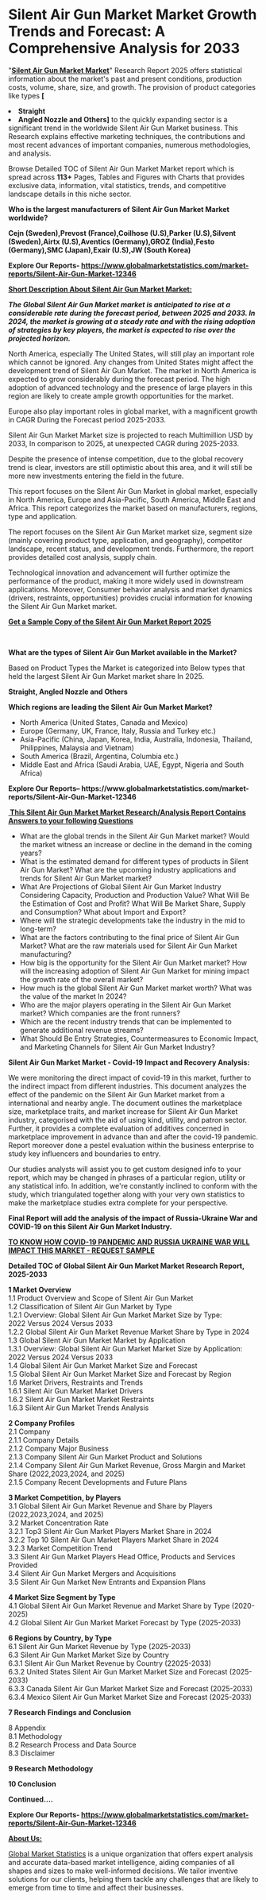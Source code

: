 <H1>Silent Air Gun Market Market Growth Trends and Forecast: A Comprehensive Analysis for 2033</H1><p>"<strong><a href="https://www.globalmarketstatistics.com/market-reports/Silent-Air-Gun-Market-12346">Silent Air Gun Market Market</a></strong>" Research Report 2025 offers statistical information about the market's past and present conditions, production costs, volume, share, size, and growth. The provision of product categories like types&nbsp;<strong>[<li>Straight<li>Angled Nozzle and Others]</strong>&nbsp;to the quickly expanding sector is a significant trend in the worldwide Silent Air Gun Market business. This Research explains effective marketing techniques, the contributions and most recent advances of important companies, numerous methodologies, and analysis.</p><p>Browse Detailed TOC of Silent Air Gun Market Market report which is spread across&nbsp;<strong>113+</strong>&nbsp;Pages, Tables and Figures with Charts that provides exclusive data, information, vital statistics, trends, and competitive landscape details in this niche sector.</p><p><strong>Who is the largest manufacturers of Silent Air Gun Market Market worldwide?</strong></p><p><strong>Cejn (Sweden),Prevost (France),Coilhose (U.S),Parker (U.S),Silvent (Sweden),Airtx (U.S),Aventics (Germany),GROZ (India),Festo (Germany),SMC (Japan),Exair (U.S),JW (South Korea)</strong></p><p><strong>Explore Our Reports-&nbsp;<a href="https://www.globalmarketstatistics.com/market-reports/Silent-Air-Gun-Market-12346">https://www.globalmarketstatistics.com/market-reports/Silent-Air-Gun-Market-12346</a></strong></p><p><strong><u>Short Description About Silent Air Gun Market Market:</u></strong></p><p><strong><em>The Global Silent Air Gun Market market is anticipated to rise at a considerable rate during the forecast period, between 2025 and 2033. In 2024, the market is growing at a steady rate and with the rising adoption of strategies by key players, the market is expected to rise over the projected horizon.</em></strong></p><p>North America, especially The United States, will still play an important role which cannot be ignored. Any changes from United States might affect the development trend of Silent Air Gun Market. The market in North America is expected to grow considerably during the forecast period. The high adoption of advanced technology and the presence of large players in this region are likely to create ample growth opportunities for the market.</p><p>Europe also play important roles in global market, with a magnificent growth in CAGR During the Forecast period 2025-2033.</p><p>Silent Air Gun Market Market size is projected to reach Multimillion USD by 2033, In comparison to 2025, at unexpected CAGR during 2025-2033.</p><p>Despite the presence of intense competition, due to the global recovery trend is clear, investors are still optimistic about this area, and it will still be more new investments entering the field in the future.</p><p>This report focuses on the Silent Air Gun Market in global market, especially in North America, Europe and Asia-Pacific, South America, Middle East and Africa. This report categorizes the market based on manufacturers, regions, type and application.</p><p>The report focuses on the Silent Air Gun Market market size, segment size (mainly covering product type, application, and geography), competitor landscape, recent status, and development trends. Furthermore, the report provides detailed cost analysis, supply chain.</p><p>Technological innovation and advancement will further optimize the performance of the product, making it more widely used in downstream applications. Moreover, Consumer behavior analysis and market dynamics (drivers, restraints, opportunities) provides crucial information for knowing the Silent Air Gun Market market.</p><p><strong><u>Get a Sample Copy of the Silent Air Gun Market Report 2025</u></strong></p><p>&nbsp;</p><p><strong>What are the types of Silent Air Gun Market available in the Market?</strong></p><p>Based on Product Types the Market is categorized into Below types that held the largest Silent Air Gun Market market share In 2025.</p><p><strong>Straight, Angled Nozzle and Others</strong></p><p><strong>Which regions are leading the Silent Air Gun Market Market?</strong></p><ul><li>North America (United States, Canada and Mexico)</li><li>Europe (Germany, UK, France, Italy, Russia and Turkey etc.)</li><li>Asia-Pacific (China, Japan, Korea, India, Australia, Indonesia, Thailand, Philippines, Malaysia and Vietnam)</li><li>South America (Brazil, Argentina, Columbia etc.)</li><li>Middle East and Africa (Saudi Arabia, UAE, Egypt, Nigeria and South Africa)</li></ul><p><strong>Explore Our Reports&ndash;&nbsp;https://www.globalmarketstatistics.com/market-reports/Silent-Air-Gun-Market-12346</strong></p><p><strong><u>&nbsp;This Silent Air Gun Market Market Research/Analysis Report Contains Answers to your following Questions</u></strong></p><ul><li>What are the global trends in the Silent Air Gun Market market? Would the market witness an increase or decline in the demand in the coming years?</li><li>What is the estimated demand for different types of products in Silent Air Gun Market? What are the upcoming industry applications and trends for Silent Air Gun Market market?</li><li>What Are Projections of Global Silent Air Gun Market Industry Considering Capacity, Production and Production Value? What Will Be the Estimation of Cost and Profit? What Will Be Market Share, Supply and Consumption? What about Import and Export?</li><li>Where will the strategic developments take the industry in the mid to long-term?</li><li>What are the factors contributing to the final price of Silent Air Gun Market? What are the raw materials used for Silent Air Gun Market manufacturing?</li><li>How big is the opportunity for the Silent Air Gun Market market? How will the increasing adoption of Silent Air Gun Market for mining impact the growth rate of the overall market?</li><li>How much is the global Silent Air Gun Market market worth? What was the value of the market In 2024?</li><li>Who are the major players operating in the Silent Air Gun Market market? Which companies are the front runners?</li><li>Which are the recent industry trends that can be implemented to generate additional revenue streams?</li><li>What Should Be Entry Strategies, Countermeasures to Economic Impact, and Marketing Channels for Silent Air Gun Market Industry?</li></ul><p><strong>Silent Air Gun Market Market - Covid-19 Impact and Recovery Analysis:</strong></p><p>We were monitoring the direct impact of covid-19 in this market, further to the indirect impact from different industries. This document analyzes the effect of the pandemic on the Silent Air Gun Market market from a international and nearby angle. The document outlines the marketplace size, marketplace traits, and market increase for Silent Air Gun Market industry, categorised with the aid of using kind, utility, and patron sector. Further, it provides a complete evaluation of additives concerned in marketplace improvement in advance than and after the covid-19 pandemic. Report moreover done a pestel evaluation within the business enterprise to study key influencers and boundaries to entry.</p><p>Our studies analysts will assist you to get custom designed info to your report, which may be changed in phrases of a particular region, utility or any statistical info. In addition, we're constantly inclined to conform with the study, which triangulated together along with your very own statistics to make the marketplace studies extra complete for your perspective.</p><p><strong>Final Report will add the analysis of the impact of Russia-Ukraine War and COVID-19 on this Silent Air Gun Market Industry.</strong></p><p><strong><u><a href="https://www.globalmarketstatistics.com/market-reports/Silent-Air-Gun-Market-12346">TO KNOW HOW COVID-19 PANDEMIC AND RUSSIA UKRAINE WAR WILL IMPACT THIS MARKET - REQUEST SAMPLE</a></u></strong></p><p><strong>Detailed TOC of Global Silent Air Gun Market Market Research Report, 2025-2033</strong></p><p><strong>1 Market Overview</strong><br /> 1.1 Product Overview and Scope of Silent Air Gun Market<br /> 1.2 Classification of Silent Air Gun Market by Type<br /> 1.2.1 Overview: Global Silent Air Gun Market Market Size by Type: 2022&nbsp;Versus 2024 Versus 2033<br /> 1.2.2 Global Silent Air Gun Market Revenue Market Share by Type in 2024<br /> 1.3 Global Silent Air Gun Market Market by Application<br /> 1.3.1 Overview: Global Silent Air Gun Market Market Size by Application: 2022&nbsp;Versus 2024 Versus 2033<br /> 1.4 Global Silent Air Gun Market Market Size and Forecast<br /> 1.5 Global Silent Air Gun Market Market Size and Forecast by Region<br /> 1.6 Market Drivers, Restraints and Trends<br /> 1.6.1 Silent Air Gun Market Market Drivers<br /> 1.6.2 Silent Air Gun Market Market Restraints<br /> 1.6.3 Silent Air Gun Market Trends Analysis</p><p><strong>2 Company Profiles</strong><br /> 2.1 Company<br /> 2.1.1 Company Details<br /> 2.1.2 Company Major Business<br /> 2.1.3 Company Silent Air Gun Market Product and Solutions<br /> 2.1.4 Company Silent Air Gun Market Revenue, Gross Margin and Market Share (2022,2023,2024, and 2025)<br /> 2.1.5 Company Recent Developments and Future Plans</p><p><strong>3 Market Competition, by Players</strong><br /> 3.1 Global Silent Air Gun Market Revenue and Share by Players (2022,2023,2024, and 2025)<br /> 3.2 Market Concentration Rate<br /> 3.2.1 Top3 Silent Air Gun Market Players Market Share in 2024<br /> 3.2.2 Top 10 Silent Air Gun Market Players Market Share in 2024<br /> 3.2.3 Market Competition Trend<br /> 3.3 Silent Air Gun Market Players Head Office, Products and Services Provided<br /> 3.4 Silent Air Gun Market Mergers and Acquisitions<br /> 3.5 Silent Air Gun Market New Entrants and Expansion Plans</p><p><strong>4 Market Size Segment by Type</strong><br /> 4.1 Global Silent Air Gun Market Revenue and Market Share by Type (2020-2025)<br /> 4.2 Global Silent Air Gun Market Market Forecast by Type (2025-2033)</p><p><strong>6 Regions by Country, by Type</strong><br /> 6.1 Silent Air Gun Market Revenue by Type (2025-2033)<br /> 6.3 Silent Air Gun Market Market Size by Country<br /> 6.3.1 Silent Air Gun Market Revenue by Country (22025-2033)<br /> 6.3.2 United States Silent Air Gun Market Market Size and Forecast (2025-2033)<br /> 6.3.3 Canada Silent Air Gun Market Market Size and Forecast (2025-2033)<br /> 6.3.4 Mexico Silent Air Gun Market Market Size and Forecast (2025-2033)</p><p><strong>7 Research Findings and Conclusion</strong></p><p>8 Appendix<br /> 8.1 Methodology<br /> 8.2 Research Process and Data Source<br /> 8.3 Disclaimer</p><p><strong>9 Research Methodology</strong></p><p><strong>10 Conclusion</strong></p><p><strong>Continued&hellip;.</strong></p><p><strong>Explore Our Reports-&nbsp;<a href="https://www.globalmarketstatistics.com/market-reports/Silent-Air-Gun-Market-12346">https://www.globalmarketstatistics.com/market-reports/Silent-Air-Gun-Market-12346</a></strong></p><p><strong><u>About Us:</u></strong></p><p><a href="https://www.globalmarketstatistics.com/">Global Market Statistics</a> is a unique organization that offers expert analysis and accurate data-based market intelligence, aiding companies of all shapes and sizes to make well-informed decisions. We tailor inventive solutions for our clients, helping them tackle any challenges that are likely to emerge from time to time and affect their businesses.</p><p>&nbsp;</p>
